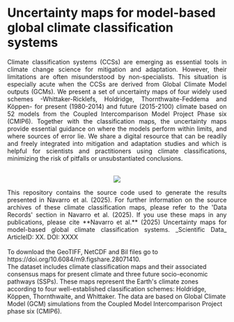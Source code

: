 # Uncertainty maps for model-based global climate classification systems

<div align="justify">  Climate classification systems (CCSs) are emerging as essential tools in climate change science for mitigation and adaptation. However,
their limitations are often misunderstood by non-specialists. This situation is especially acute when the CCSs are derived from Global
Climate Model outputs (GCMs). We present a set of uncertainty maps of four widely used schemes -Whittaker-Ricklefs, Holdridge,
Thornthwaite-Feddema and Köppen- for present (1980-2014) and future (2015-2100) climate based on 52 models from the Coupled
Intercomparison Model Project Phase six (CMIP6). Together with the classification maps, the uncertainty maps provide essential guidance
on where the models perform within limits, and where sources of error lie. We share a digital resource that can be readily and freely
integrated into mitigation and adaptation studies and which is helpful for scientists and practitioners using climate classifications,
minimizing the risk of pitfalls or unsubstantiated conclusions.   </div>
 <br />
<p align="center">
  <img src="https://github.com/user-attachments/assets/38f5a3cd-911e-4104-8d35-b64154e8868a">
</p>

<div align="justify"> 
This repository contains the source code used to generate the results presented in Navarro et al. (2025). For further information on the source archives of these climate classification maps, please refer to the 'Data Records' section in Navarro et al. (2025). 
If you use these maps in any publications, please cite **Navarro et al.** (2025) Uncertainty maps for model-based global climate classification systems. _Scientific Data_ ArticleID: XX. DOI: XXXX </div>
 <br />
To download the GeoTIFF, NetCDF and Bil files go to https://doi.org/10.6084/m9.figshare.28071410.  <br />
The dataset includes climate classification maps and their associated consensus maps for present climate and three future socio-economic pathways (SSPs). 
These maps represent the Earth's climate zones according to four well-established classification schemes: Holdridge, Köppen, Thornthwaite, and Whittaker. 
The data are based on Global Climate Model (GCM) simulations from the Coupled Model Intercomparison Project phase six (CMIP6). 


